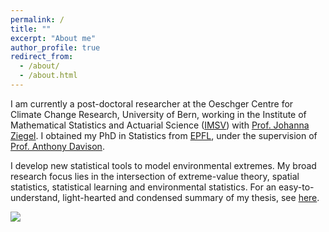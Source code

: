 ```yaml
---
permalink: /
title: ""
excerpt: "About me"
author_profile: true
redirect_from: 
  - /about/
  - /about.html
---
```


I am currently a post-doctoral researcher at the Oeschger Centre for Climate Change Research, University of Bern, working in the Institute of Mathematical Statistics and Actuarial Science ([IMSV](https://www.imsv.unibe.ch/about_us/staff/dr_koh_jonathan_boon_han/index_eng.html)) with [Prof. Johanna Ziegel](https://www.imsv.unibe.ch/ueber_uns/personen/prof_dr_ziegel_johanna/index_ger.html). I obtained my PhD in Statistics from [EPFL](https://www.epfl.ch/labs/stat/), under the supervision of [Prof. Anthony Davison](https://people.epfl.ch/anthony.davison?lang=en).

I develop new statistical tools to model environmental extremes. My broad research focus lies in the intersection of extreme-value theory, spatial statistics, statistical learning and environmental statistics. For an easy-to-understand, light-hearted and condensed summary of my thesis, see [here](https://www.youtube.com/watch?v=3fuS3CNJwaM&t). 

![](http://kohrrelation.github.io/images/Nasi_lemak.jpeg)

